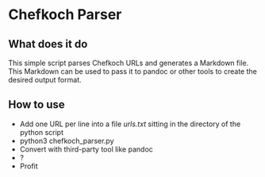 # Chefkoch Parser

## What does it do

This simple script parses Chefkoch URLs and generates a Markdown file.
This Markdown can be used to pass it to pandoc or other tools to create the desired output format.

## How to use

* Add one URL per line into a file *urls.txt* sitting in the directory of the python script
* python3 chefkoch_parser.py
* Convert with third-party tool like pandoc
* ?
* Profit
